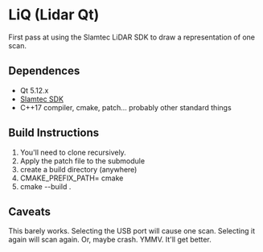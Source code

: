 # LiQ (Lidar Qt)
First pass at using the Slamtec LiDAR SDK to draw a representation of one scan.

## Dependences
* Qt 5.12.x
* [Slamtec SDK](https://github.com/Slamtec/rplidar_sdk)
* C++17 compiler, cmake, patch... probably other standard things
## Build Instructions
1) You'll need to clone recursively.
1) Apply the patch file to the submodule
1) create a build directory (anywhere)
1) CMAKE_PREFIX_PATH=<path to your Qt install> cmake <path to this directory>
1) cmake --build .

## Caveats
This barely works. Selecting the USB port will cause one scan. Selecting it again will scan again. Or, maybe crash. YMMV. It'll get better.
